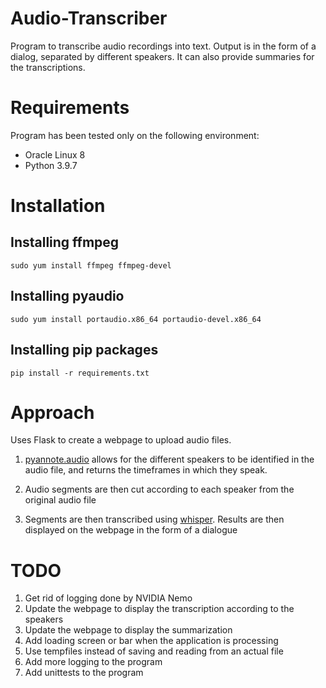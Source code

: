 # Audio-Transcriber
Program to transcribe audio recordings into text. Output is in the form of a dialog, separated by different speakers. It can also provide summaries for the transcriptions.

# Requirements
Program has been tested only on the following environment:
- Oracle Linux 8
- Python 3.9.7

# Installation
## Installing ffmpeg 
```
sudo yum install ffmpeg ffmpeg-devel
```

## Installing pyaudio
```
sudo yum install portaudio.x86_64 portaudio-devel.x86_64

```

## Installing pip packages
```
pip install -r requirements.txt
```

# Approach
Uses Flask to create a webpage to upload audio files. 

1. [pyannote.audio](https://github.com/pyannote/pyannote-audio) allows for the different speakers to be identified in the audio file, and returns the timeframes in which they speak. 

2. Audio segments are then cut according to each speaker from the original audio file

3. Segments are then transcribed using [whisper](https://github.com/openai/whisper). Results are then displayed on the webpage in the form of a dialogue

# TODO
1. Get rid of logging done by NVIDIA Nemo
2. Update the webpage to display the transcription according to the speakers
3. Update the webpage to display the summarization
4. Add loading screen or bar when the application is processing
5. Use tempfiles instead of saving and reading from an actual file
6. Add more logging to the program
7. Add unittests to the program